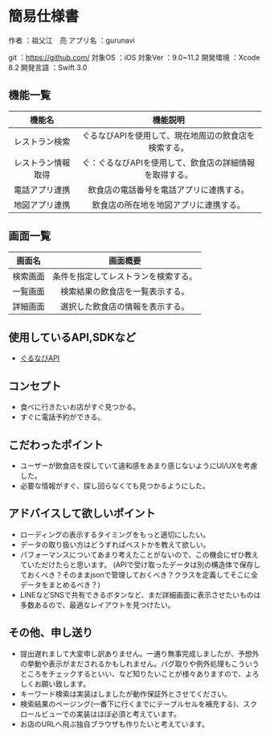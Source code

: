 # 簡易仕様書

作者     ：祖父江　亮
アプリ名 ：gurunavi

git      ：https://github.com/
対象OS  ：iOS
対象Ver  ：9.0~11.2
開発環境 ：Xcode 8.2
開発言語 ：Swift 3.0


## 機能一覧

|機能名|機能説明|
|:--:|:--:|
|レストラン検索|ぐるなびAPIを使用して、現在地周辺の飲食店を検索する。|
|レストラン情報取得|ぐ：ぐるなびAPIを使用して、飲食店の詳細情報を取得する。|
|電話アプリ連携|飲食店の電話番号を電話アプリに連携する。|
|地図アプリ連携|飲食店の所在地を地図アプリに連携する。|

## 画面一覧

|画面名|画面概要|
|:--:|:--:|
|検索画面|条件を指定してレストランを検索する。|
|一覧画面|検索結果の飲食店を一覧表示する。|
|詳細画面|選択した飲食店の情報を表示する。|

## 使用しているAPI,SDKなど

- [ぐるなびAPI](http://api.gnavi.co.jp/api/manual/restsearch/)


## コンセプト

- 食べに行きたいお店がすぐ見つかる。
- すぐに電話予約ができる。


## こだわったポイント

- ユーザーが飲食店を探していて違和感をあまり感じないようにUI/UXを考慮した。
- 必要な情報がすぐ、探し回らなくても見つかるようにした。


## アドバイスして欲しいポイント

- ローディングの表示するタイミングをもっと適切にしたい。
- データの取り扱い方はどうすればベストかを教えて欲しい。
- パフォーマンスについてあまり考えたことがないので、この機会にぜひ教えていただけたらと思います。
(APIで受け取ったデータは別の構造体で保存しておくべき？そのままjsonで管理しておくべき？クラスを定義してそこに全データをまとめるべき？)
- LINEなどSNSで共有できるボタンなど、まだ詳細画面に表示させたいものは多数あるので、最適なレイアウトを見つけたい。

## その他、申し送り

- 提出遅れまして大変申し訳ありません。一通り無事完成しましたが、予想外の挙動や表示がまだされるかもしれません。バグ取りや例外処理もこういうところをチェックするといい、など知りたいことが様々ありますので、よろしくお願い致します。
- キーワード検索は実装はしましたが動作保証外とさせてください。
- 検索結果のページング(一番下に行くまでにテーブルセルを補充する)、スクロールビューでの実装はほぼ必須と考えています。
- お店のURLへ飛ぶ独自ブラウザも作りたいと考えています。

